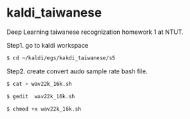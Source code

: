 # kaldi_taiwanese
Deep Learning taiwanese recognization homework 1 at NTUT.


Step1. go to kaldi workspace

``` bash
$ cd ~/kaldi/egs/kakdi_taiwanese/s5
```

Step2. create convert audo sample rate bash file.

``` bash
$ cat > wav22k_16k.sh
```

``` bash
$ gedit  wav22k_16k.sh
```

``` bash
$ chmod +x wav22k_16k.sh
```
